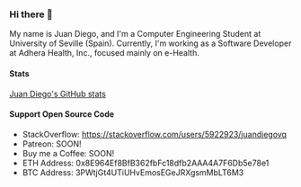 ### Hi there 👋

My name is Juan Diego, and I'm a Computer Engineering Student at University of Seville (Spain). Currently, I'm working as a Software Developer at Adhera Health, Inc., focused mainly on e-Health.

<!--
**juandiegovqdev/juandiegovqdev** is a ✨ _special_ ✨ repository because its `README.md` (this file) appears on your GitHub profile.

Here are some ideas to get you started:

- 🔭 I’m currently working on ...
- 🌱 I’m currently learning ...
- 👯 I’m looking to collaborate on ...
- 🤔 I’m looking for help with ...
- 💬 Ask me about ...
- 📫 How to reach me: ...
- 😄 Pronouns: ...
- ⚡ Fun fact: ...
-->


#### Stats

[Juan Diego's GitHub stats](https://github-readme-stats.vercel.app/api?username=juandiegovqdev)

#### Support Open Source Code
- StackOverflow: https://stackoverflow.com/users/5922923/juandiegovq
- Patreon: SOON!
- Buy me a Coffee: SOON!
- ETH Address: 0x8E964Ef8BfB362fbFc18dfb2AAA4A7F6Db5e78e1
- BTC Address: 3PWtjGt4UTiUHvEmosEGeJRXgsmMbLT6M3
